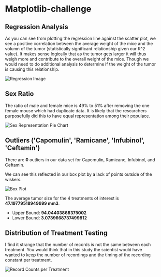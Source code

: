 # Matplotlib-challenge

## Regression Analysis

As you can see from plotting the regression line against the scatter plot, we see a positive correlation between the average weight of the mice and the volumn of the tumor (statistically significant relationship given our R^2 value). It makes sense logically that as the tumor gets larger it will thus weigh more and contribute to the overall weight of the mice. Though we would need to do additional analysis to determine if the weight of the tumor is causing this relationship.

![Regression Image](https://wustl.bootcampcontent.com/AEmily96/matplotlib-challenge/blob/master/Resources/RegressionLine.JPG)

## Sex Ratio

The ratio of male and female mice is 49% to 51% after removing the one female mouse which had duplicate data. It is likely that the researchers purposefully did this to have equal representation among their populace.

![Sex Representation Pie Chart](https://wustl.bootcampcontent.com/AEmily96/matplotlib-challenge/blob/master/Resources/GenderRepresentation.JPG)

## Outliers ('Capomulin', 'Ramicane', 'Infubinol', 'Ceftamin')

There are **0** outliers in our data set for Capomulin, Ramicane, Infubinol, and Ceftamin.

We can see this reflected in our box plot by a lack of points outside of the wiskers.

![Box Plot](https://wustl.bootcampcontent.com/AEmily96/matplotlib-challenge/blob/master/Resources/BoxPlot.JPG)

The average tumor size for the 4 treatments of interest is **47.19779518949999 mm3**.
* Upper Bound: **94.04403868375002** 	 
* Lower Bound: **3.0739668737499812**

## Distribution of Treatment Testing
I find it strange that the number of records is not the same between each treatment. You would think that in this study the scientist would have wanted to keep the number of recordings and the timing of the recording constant per treatment.

![Record Counts per Treatment](https://wustl.bootcampcontent.com/AEmily96/matplotlib-challenge/blob/master/Resources/RecordCounts.JPG)
